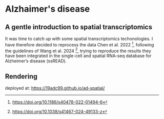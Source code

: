 # Alzhaimer's disease

## A gentle introduction to spatial transcriptomics

It was time to catch up with some spatial transcriptomics techonologies.
I have therefore decided to reprocess the data Chen et al. 2022 [^1], following the guidelines of Wang et al. 2024 [^2], trying to reproduce the results they have been integrated in the single-cell and spatial RNA-seq database for Alzheimer’s disease (ssREAD).


## Rendering

deployed at: https://19adc99.github.io/ad-spatial/





[^1]: https://doi.org/10.1186/s40478-022-01494-6
[^2]: https://doi.org/10.1038/s41467-024-49133-z


